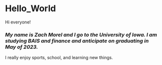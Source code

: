 # Hello_World


Hi everyone!


### *My name is Zach Morel and I go to the University of Iowa. I am studying BAIS and finance and anticipate on graduating in May of 2023.*
I really enjoy sports, school, and learning new things.


